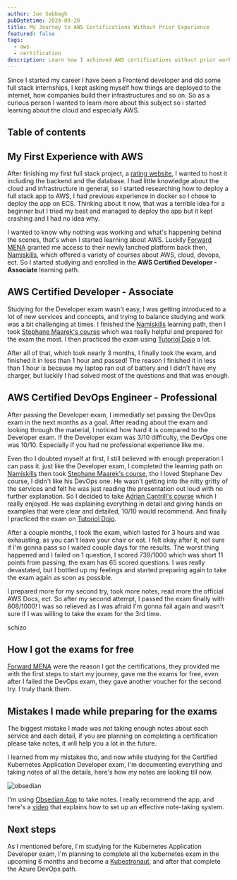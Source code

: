 ```yaml
---
author: Joe Sabbagh 
pubDatetime: 2024-09-20
title: My Journey to AWS Certifications Without Prior Experience
featured: false
tags:
  - aws
  - certification
description: Learn how I achieved AWS certifications without prior working experience, the challenges I faced, and the strategies I used to succeed.
---
```

<base target="_blank">

Since I started my career I have been a Frontend developer and did some full stack internships, I kept asking myself how things are deployed to the internet, how companies build their infrastructures and so on. So as a curious person I wanted to learn more about this subject so i started learning about the cloud and especially AWS.

## Table of contents

## My First Experience with AWS

After finishing my first full stack project, a [rating website](https://github.com/joesabbagh1/rating-app), I wanted to host it including the backend and the database. I had little knowledge about the cloud and infrastructure in general, so I started researching how to deploy a full stack app to AWS, I had previous experience in docker so I chose to deploy the app on ECS. Thinking about it now, that was a terrible idea for a beginner but I tried my best and managed to deploy the app but it kept crashing and I had no idea why. 

I wanted to know why nothing was working and what's happening behind the scenes, that's when I started learning about AWS. Luckily [Forward MENA](https://forwardmena.org/) granted me access to their newly lanched platform back then, [Namiskills](https://nammiskills.org/), which offered a variety of courses about AWS, cloud, devops, ect. So I started studying and enrolled in the **AWS Certified Developer - Associate** learning path.


## AWS Certified Developer - Associate

Studying for the Developer exam wasn't easy, I was getting introduced to a lot of new services and concepts, and trying to balance studying and work was a bit challenging at times. I finished the [Namiskills](https://nammiskills.org/) learning path, then I took [Stephane Maarek's course](https://www.udemy.com/course/aws-certified-developer-associate-dva-c01/) which was really helpful and prepared for the exam the most. I then practiced the exam using [Tutoriol Dojo](https://tutorialsdojo.com/) a lot.

After all of that, which took nearly 3 months, I finally took the exam, and finished it in less than 1 hour and passed! The reason I finished it in less than 1 hour is because my laptop ran out of battery and I didn't have my charger, but luckily I had solved most of the questions and that was enough.


## AWS Certified DevOps Engineer - Professional

After passing the Developer exam, I immediatly set passing the DevOps exam in the next months as a goal. After reading about the exam and looking through the material, I noticed how hard it is compared to the Developer exam. If the Developer exam was 3/10 difficulty, the DevOps one was 10/10. Especially if you had no professional experience like me. 

Even tho I doubted myself at first, I still believed with enough preperation I can pass it. just like the Developer exam, I completed the learning path on [Namiskills](https://nammiskills.org/) then took [Stephane Maarek's course](https://www.udemy.com/course/aws-certified-devops-engineer-professional-hands-on/), tho I loved Stephane Dev course, I didn't like his DevOps one. He wasn't getting into the nitty gritty of the services and felt he was just reading the presentation out loud with no further explanation. So I decided to take [Adrian Cantrill's course](https://learn.cantrill.io/p/aws-certified-devops-engineer-professional) which I really enjoyed. He was explaining everything in detail and giving hands on examples that were clear and detailed, 10/10 would recommend. And finally I practiced the exam on [Tutoriol Dojo](https://tutorialsdojo.com/).

After a couple months, I took the exam, which lasted for 3 hours and was exhausting, as you can't leave your chair or eat. I felt okay after it, not sure if I'm gonna pass so I waited couple days for the results. The worst thing happened and I failed on 1 question, I scored 739/1000 which was short 11 points from passing, the exam has 65 scored questions. I was really devastated, but I bottled up my feelings and started preparing again to take the exam again as soon as possible. 

I prepared more for my second try, took more notes, read more the official AWS Docs, ect. So after my second attempt, I passed the exam finally with 808/1000! I was so relieved as I was afraid I'm gonna fail again and wasn't sure if I was willing to take the exam for the 3rd time.

schizo

## How I got the exams for free

[Forward MENA](https://forwardmena.org/) were the reason I got the certifications, they provided me with the first steps to start my journey, gave me the exams for free, even after I failed the DevOps exam, they gave another voucher for the second try. I truly thank them. 

## Mistakes I made while preparing for the exams

The biggest mistake I made was not taking enough notes about each service and each detail, if you are planning on completing a certification please take notes, it will help you a lot in the future. 

I learned from my mistakes tho, and now while studying for the Certified Kubernetes Application Developer exam, I'm documenting everything and taking notes of all the details, here's how my notes are looking till now.

![obsedian](@assets/images/obsedian.png)

I'm using [Obsedian App](https://obsidian.md/) to take notes. I really recommend the app, and here's a [video](https://youtu.be/oxUVn37-Igk?si=mM51mMo3dxohDIe7) that explains how to set up an effective note-taking system.

## Next steps

As I mentioned before, I'm studying for the Kubernetes Application Developer exam, I'm planning to complete all the kubernetes exam in the upcoming 6 months and become a [Kubestronaut](https://training.linuxfoundation.org/resources/kubestronaut-program/#:~:text=The%20Kubestronaut%20Program%20recognizes%20community,an%20exclusive%20jacket%20and%20more), and after that complete the Azure DevOps path.
